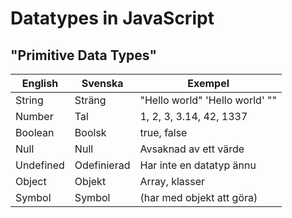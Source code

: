 # Datatypes in JavaScript

## "Primitive Data Types"

| English    | Svenska     | Exempel                           |
| ---------- | ----------- | --------------------------------- |
| String     | Sträng      | "Hello world"  'Hello world'  ""  |
| Number     | Tal         | 1, 2, 3, 3.14, 42, 1337           |
| Boolean    | Boolsk      | true, false                       |
| Null       | Null        | Avsaknad av ett värde             |
| Undefined  | Odefinierad | Har inte en datatyp ännu          |
| Object     | Objekt      | Array, klasser                    |
| Symbol     | Symbol      | (har med objekt att göra)         |
